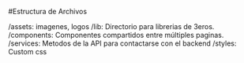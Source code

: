 #Estructura de Archivos

/assets: imagenes, logos
/lib: Directorio para librerias de 3eros.
/components: Componentes compartidos entre múltiples paginas.
/services: Metodos de la API para contactarse con el backend
/styles: Custom css
